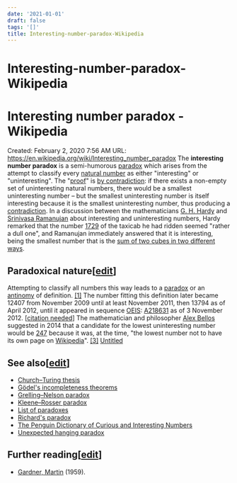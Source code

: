```yaml
---
date: '2021-01-01'
draft: false
tags: '[]'
title: Interesting-number-paradox-Wikipedia
---
```


# Interesting-number-paradox-Wikipedia

# Interesting number paradox - Wikipedia
Created: February 2, 2020 7:56 AM
URL: https://en.wikipedia.org/wiki/Interesting_number_paradox
The **interesting number paradox** is a semi-humorous [paradox](https://en.wikipedia.org/wiki/Paradox) which arises from the attempt to classify every [natural number](https://en.wikipedia.org/wiki/Natural_number) as either "interesting" or "uninteresting".
The "[proof](https://en.wikipedia.org/wiki/Mathematical_proof)" is [by contradiction](https://en.wikipedia.org/wiki/Proof_by_contradiction): if there exists a non-empty set of uninteresting natural numbers, there would be a smallest uninteresting number – but the smallest uninteresting number is itself interesting because it is the smallest uninteresting number, thus producing a [contradiction](https://en.wikipedia.org/wiki/Contradiction).
In a discussion between the mathematicians [G. H. Hardy](https://en.wikipedia.org/wiki/G._H._Hardy) and [Srinivasa Ramanujan](https://en.wikipedia.org/wiki/Srinivasa_Ramanujan) about interesting and uninteresting numbers, Hardy remarked that the number [1729](https://en.wikipedia.org/wiki/1729_(number)) of the taxicab he had ridden seemed "rather a dull one", and Ramanujan immediately answered that it is interesting, being the smallest number that is the [sum of two cubes in two different ways](https://en.wikipedia.org/wiki/Taxicab_number).
## Paradoxical nature[[edit](https://en.wikipedia.org/w/index.php?title=Interesting_number_paradox&action=edit&section=1)]
Attempting to classify all numbers this way leads to a [paradox](https://en.wikipedia.org/wiki/Paradox) or an [antinomy](https://en.wikipedia.org/wiki/Antinomy) of definition.
[[1]](https://en.wikipedia.org/wiki/Interesting_number_paradox) The number fitting this definition later became 12407 from November 2009 until at least November 2011, then 13794 as of April 2012, until it appeared in sequence [OEIS](https://en.wikipedia.org/wiki/On-Line_Encyclopedia_of_Integer_Sequences): [A218631](https://oeis.org/A218631) as of 3 November 2012.
[[citation needed](https://en.wikipedia.org/wiki/Wikipedia:Citation_needed)]
The mathematician and philosopher [Alex Bellos](https://en.wikipedia.org/wiki/Alex_Bellos) suggested in 2014 that a candidate for the lowest uninteresting number would be [247](https://en.wikipedia.org/wiki/247_(number)) because it was, at the time, "the lowest number not to have its own page on [Wikipedia](https://en.wikipedia.org/wiki/Wikipedia)".
[[3]](https://en.wikipedia.org/wiki/Interesting_number_paradox)
[Untitled](Interesting%20number%20paradox%20-%20Wikipedia%206921c10bf5ee4873b289cb4492c9fa65/Untitled%20Database%20fdff7866bc734680bad3cbf5526f1866.csv)
## See also[[edit](https://en.wikipedia.org/w/index.php?title=Interesting_number_paradox&action=edit&section=2)]
- [Church–Turing thesis](https://en.wikipedia.org/wiki/Church%E2%80%93Turing_thesis)
- [Gödel's incompleteness theorems](https://en.wikipedia.org/wiki/G%C3%B6del%27s_incompleteness_theorems)
- [Grelling–Nelson paradox](https://en.wikipedia.org/wiki/Grelling%E2%80%93Nelson_paradox)
- [Kleene–Rosser paradox](https://en.wikipedia.org/wiki/Kleene%E2%80%93Rosser_paradox)
- [List of paradoxes](https://en.wikipedia.org/wiki/List_of_paradoxes)
- [Richard's paradox](https://en.wikipedia.org/wiki/Richard%27s_paradox)
- [The Penguin Dictionary of Curious and Interesting Numbers](https://en.wikipedia.org/wiki/The_Penguin_Dictionary_of_Curious_and_Interesting_Numbers)
- [Unexpected hanging paradox](https://en.wikipedia.org/wiki/Unexpected_hanging_paradox)
## Further reading[[edit](https://en.wikipedia.org/w/index.php?title=Interesting_number_paradox&action=edit&section=3)]
- [Gardner, Martin](https://en.wikipedia.org/wiki/Martin_Gardner) (1959).
